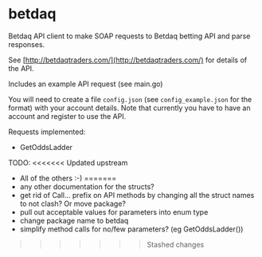 # betdaq

Betdaq API client to make SOAP requests to Betdaq betting API and parse responses.

See [http://betdaqtraders.com/](http://betdaqtraders.com/) for details of the API.

Includes an example API request (see main.go)

You will need to create a file `config.json` (see `config_example.json` for the format) with your account details.
Note that currently you have to have an account and register to use the API.

Requests implemented:
* GetOddsLadder

TODO:
<<<<<<< Updated upstream
* All of the others :-)
=======
* any other documentation for the structs?
* get rid of Call... prefix on API methods by changing all the struct names to not clash? Or move package?
* pull out acceptable values for parameters into enum type
* change package name to betdaq
* simplify method calls for no/few parameters? (eg GetOddsLadder())
>>>>>>> Stashed changes
